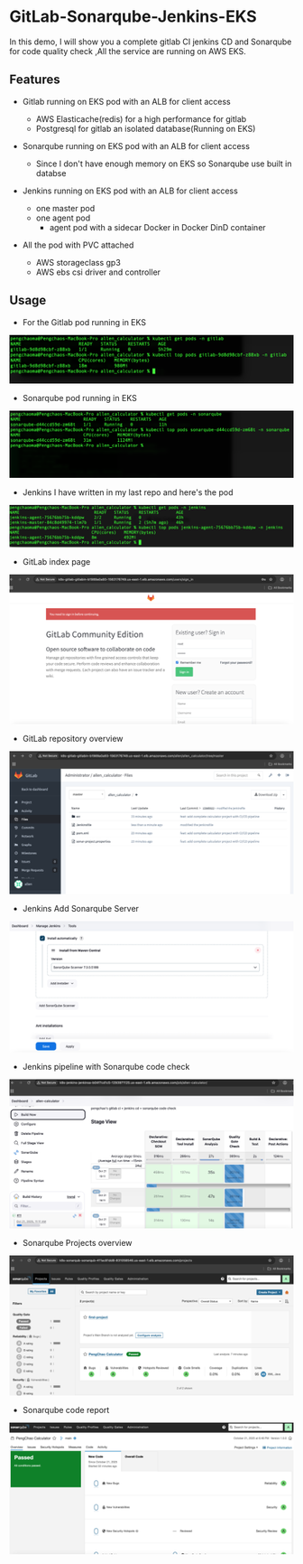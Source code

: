 # GitLab-Sonarqube-Jenkins-EKS

In this demo, I will show you a complete gitlab CI jenkins CD and Sonarqube for code quality check ,All the service are running on AWS EKS.

## Features

- Gitlab running on EKS pod with an ALB for client access

     - AWS Elasticache(redis) for a high performance for gitlab
     - Postgresql for gitlab an isolated database(Running on  EKS)

- Sonarqube running on EKS pod with an ALB for client access

     - Since I don't have enough memory on EKS so Sonarqube use built in databse

- Jenkins running on EKS pod with an ALB for client access

     - one master pod
     - one agent pod 
        - agent pod with a sidecar Docker in Docker DinD container

- All the pod with PVC attached 

     - AWS storageclass gp3
     - AWS ebs csi driver and controller


## Usage

- For the Gitlab pod running in EKS

![gitlab_pod](./gitlab_pod_eks.png)

- Sonarqube pod running in EKS

![SonarQube](./sonarqube_pod_eks.png)

- Jenkins I have written in my last repo and here's the pod

![jenkins](./jenkins_pod_eks.png)

- GitLab index page

![gitlab](./gitlab_index.png)

- GitLab repository overview

![gitlabrepo](./gitlab_repo.png)

- Jenkins Add Sonarqube Server

![addsonar](./jenkins_add_sonarqube.png)

- Jenkins pipeline with Sonarqube code check

![jenkins_sonar](./jenkins_sonar_pipeline.png)

- Sonarqube Projects overview

![SonarQube](./sonarqube_projects.png)

- Sonarqube code report

![SonarQube_report](./sonarqube_quality_report.png)